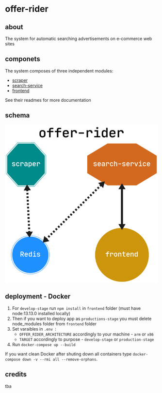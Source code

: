 # offer-rider

## about
The system for automatic searching advertisements on e-commerce web sites

## componets
The system composes of three independent modules:
* [scraper](./scraper/readme.md)
* [search-service](./search-service/readme.md)
* [frontend](./frontend/readme.md)

See their readmes for more documentation

## schema
![](./docs/schema/offer-rider-schema.png)

## deployment - Docker

1. For `develop-stage` run `npm install` in `frontend` folder (must have node:13.13.0 installed locally)
2. Then if you want to deploy app as `productions-stage` you must delete node_modules folder from `frontend` folder
2. Set varaibles in `.env `:
    - `OFFER_RIDER_ARCHITECTURE` accordingly to your machine - `arm` or `x86`
    - `TARGET` accordingly to purpose - `develop-stage` or `production-stage`
2. Run `docker-compose up --build`

If you want clean Docker after shuting down all containers type `docker-compose down -v --rmi all --remove-orphans`.

## credits
tba
